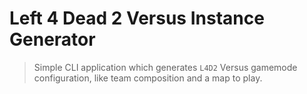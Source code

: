 # Left 4 Dead 2 Versus Instance Generator
 > Simple CLI application which generates `L4D2` Versus gamemode configuration, like team composition and a map to play.


